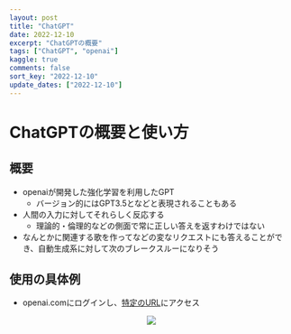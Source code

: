 ```yaml
---
layout: post
title: "ChatGPT"
date: 2022-12-10
excerpt: "ChatGPTの概要"
tags: ["ChatGPT", "openai"]
kaggle: true
comments: false
sort_key: "2022-12-10"
update_dates: ["2022-12-10"]
---
```


# ChatGPTの概要と使い方

## 概要
 - openaiが開発した強化学習を利用したGPT
   - バージョン的にはGPT3.5となどと表現されることもある
 - 人間の入力に対してそれらしく反応する
   - 理論的・倫理的などの側面で常に正しい答えを返すわけではない
 - なんとかに関連する歌を作ってなどの変なリクエストにも答えることができ、自動生成系に対して次のブレークスルーになりそう

## 使用の具体例
 - openai.comにログインし、[特定のURL](https://chat.openai.com/chat)にアクセス

<div align="center">
  <img src="https://f004.backblazeb2.com/file/gimpeik/Images/Screenshot+2022-12-10+at+11.29.00.png">
</div>
